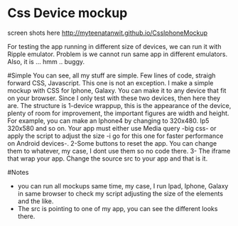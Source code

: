 Css Device mockup
=================

screen shots here
http://myteenatanwit.github.io/CssIphoneMockup

For testing the app running in different size of devices, we can run it with Ripple emulator. Problem is we cannot run same app in different emulators. Also, it is ... hmm .. buggy.

#Simple
You can see, all my stuff are simple. Few lines of code, straigh forward CSS, Javascript. This one is not an exception. I make a simple mockup with CSS for Iphone, Galaxy. You can make it to any device that fit on your browser. Since I only test with these two devices, then here they are.
The structure is
1-device wrappup, this is the appearance of the device, plenty of room for improvement, the important figures are width and height. For example, you can make an Iphone4 by changing to 320x480. Ip5 320x580 and so on. Your app must either use Media query -big css- or apply the script to adjust the size -i go for this one for faster performance on Android devices-.
2-Some buttons to reset the app. You can change them to whatever, my case, I dont use them so no code there.
3- The iframe that wrap your app. Change the source src to your app and that is it.

#Notes
- you can run all mockups same time, my case, I run Ipad, Iphone, Galaxy in same browser to check my script adjusting the size of the elements and the like.
- The src is pointing to one of my app, you can see the different looks there.
